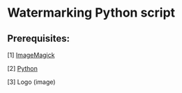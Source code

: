 # Watermarking Python script

## Prerequisites:

[1]  [ImageMagick](http://ImageMagick.com/)

[2]  [Python](https://www.python.org/)

[3]  Logo (image)


